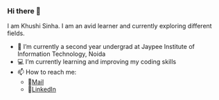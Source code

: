 ### Hi there 👋



I am Khushi Sinha. I am an avid learner and currently exploring different fields.
- 📖 I’m currently a second year undergrad at Jaypee Institute of Information Technology, Noida
- 💻 I’m currently learning and improving my coding skills 
- 📫 How to reach me: 
     * 🔸[Mail](https://mail.google.com/mail/u/0/?ogbl#inbox?compose=CllgCJNsvTrfGHPzZkvBkCLjgRdjLtPsGfmCJLKxnLZlRSzmxBsXTmFXDfwjmmChhJCdHRTRBLq)
     * 🔸[LinkedIn](https://www.linkedin.com/in/khushi-sinha-b6561a206)

